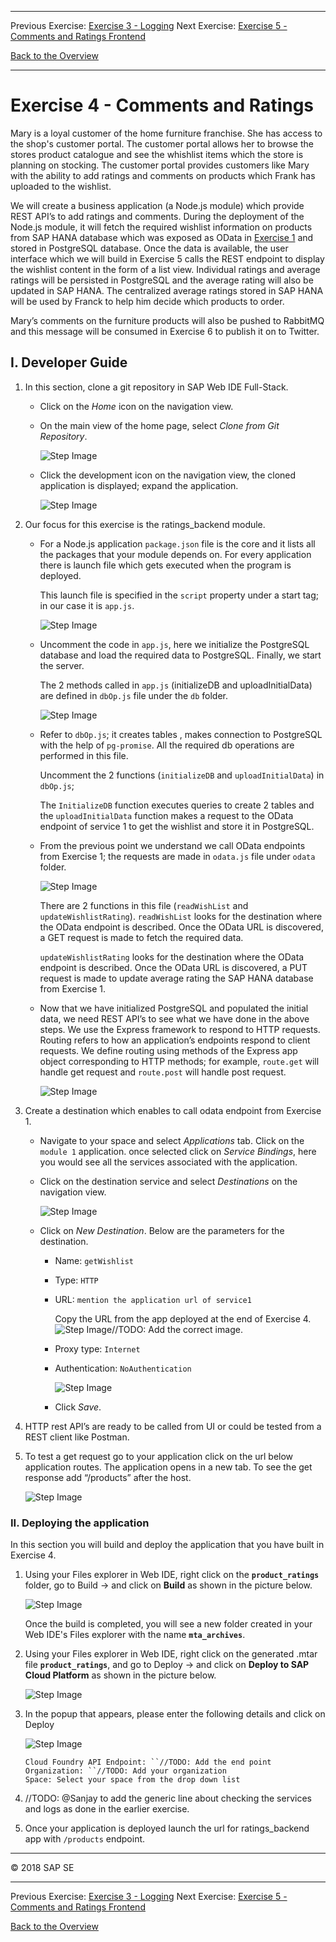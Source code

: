 - - - -
Previous Exercise: [Exercise 3 - Logging](../Exercise3_Logging) Next Exercise: [Exercise 5 - Comments and Ratings Frontend](../Exercise5_Comments_and_Ratings_Frontend)

[Back to the Overview](../README.md)
- - - -

# Exercise 4 - Comments and Ratings

Mary is a loyal customer of the home furniture franchise. She has access to the shop's customer portal. The customer portal allows her to browse the stores product catalogue and see the whishlist items which the store is planning on stocking. The customer portal provides customers like Mary with the ability to add ratings and comments on products which Frank has uploaded to the wishlist.

We will create a business application (a Node.js module) which provide REST API’s to add ratings and comments. During the deployment of the Node.js module, it will fetch the required wishlist information on products from SAP HANA database which was exposed as OData in [Exercise 1](../Exercise1_Publish_Wishlist) and stored in PostgreSQL database. Once the data is available, the user interface which we will build in Exercise 5 calls the REST endpoint to display the wishlist content in the form of a list view. Individual ratings and average ratings will be persisted in PostgreSQL and the average rating will also be updated in SAP HANA. The centralized average ratings stored in SAP HANA will be used by Franck to help him decide which products to order.

Mary’s comments on the furniture products will also be pushed to RabbitMQ and this message will be consumed in Exercise 6 to publish it on to Twitter.

## I. Developer Guide

1. In this section, clone a git repository in SAP Web IDE Full-Stack.

    * Click on the _Home_ icon on the navigation view.

    * On the main view of the home page, select _Clone from Git Repository_.

        ![Step Image](images/image_1.png)

    * Click the development icon on the navigation view, the cloned application is displayed; expand the application.

        ![Step Image](images/image_2.png)


2. Our focus for this exercise is the ratings_backend module.

    * For a Node.js application `package.json` file is the core and it lists all the packages that your module depends on. For every application there is launch file which gets executed when the program is deployed.

        This launch file is specified in the `script` property under a start tag; in our case it is `app.js`.

        ![Step Image](images/image_3.png)

    * Uncomment the code in `app.js`, here we initialize the PostgreSQL database and load the required data to PostgreSQL. Finally, we start the server.

        The 2 methods called in `app.js` (initializeDB and uploadInitialData) are defined in `dbOp.js` file under the `db` folder.

        ![Step Image](images/image_4.png)

    * Refer to `dbOp.js`; it creates tables , makes connection to PostgreSQL with the help of `pg-promise`. All the required db operations are performed in this file.

        Uncomment the 2 functions (`initializeDB` and `uploadInitialData`) in `dbOp.js`;

        The `InitializeDB` function executes queries to create 2 tables and the `uploadInitialData` function makes a request to the OData endpoint of service 1 to get the wishlist and store it in PostgreSQL.

    * From the previous point we understand we call OData endpoints from Exercise 1; the requests are made in `odata.js` file under `odata` folder.

        ![Step Image](images/image_5.png)

        There are 2 functions in this file (`readWishList` and `updateWishlistRating`). `readWishList` looks for the destination where the OData endpoint is described. Once the OData URL is discovered, a GET request is made to fetch the required data.

        `updateWishlistRating` looks for the destination where the OData endpoint is described. Once the OData URL is discovered, a PUT request is made to update average rating the SAP HANA database from Exercise 1.

    * Now that we have initialized PostgreSQL and populated the initial data, we need REST API’s to see what we have done in the above steps. We use the Express framework to respond to HTTP requests. Routing refers to how an application’s endpoints respond to client requests. We define routing using methods of the Express app object corresponding to HTTP methods; for example, `route.get` will handle get request and `route.post` will handle post request.

        ![Step Image](images/image_6.png)

3. Create a destination which enables to call odata endpoint from Exercise 1.

    * Navigate to your space and select _Applications_ tab. Click on the `module 1` application. once selected click on _Service Bindings_, here you would see all the services associated with the application.

    * Click on the destination service and select _Destinations_ on the navigation view.

        ![Step Image](images/image_7.png)

    * Click on _New Destination_. Below are the parameters for the destination.

        - Name: `getWishlist`
        - Type: `HTTP`
        - URL: `mention the application url of service1`

            Copy the URL from the app deployed at the end of Exercise 4.
            ![Step Image](images/image_8.png)//TODO: Add the correct image.

        - Proxy type: `Internet`
        - Authentication: `NoAuthentication`

            ![Step Image](images/image_9.png)

        * Click _Save_.

4. HTTP rest API’s are ready to be called from UI or could be tested from a REST client like Postman.

5. To test a get request go to your application click on the url below application routes. The application opens in a new tab.  To see the get response add “/products” after the host.

    ![Step Image](images/image_10.png)


### II. Deploying the application
In this section you will build and deploy the application that you have built in Exercise 4.


1. Using your Files explorer in Web IDE, right click on the **`product_ratings`** folder, go to Build &rarr; and click on **Build** as shown in the picture below.

   ![Step Image](images/image_11.png)

    Once the build is completed, you will see a new folder created in your Web IDE's Files explorer with the name **`mta_archives`**.

3. Using your Files explorer in Web IDE, right click on the generated .mtar file **`product_ratings`**, and go to Deploy &rarr; and click on **Deploy to SAP Cloud Platform** as shown in the picture below.

    ![Step Image](images/image_11.png)

4. In the popup that appears, please enter the following details and click on Deploy

    ![Step Image](images/image_12.png)

    ```
    Cloud Foundry API Endpoint: ``//TODO: Add the end point
    Organization: ``//TODO: Add your organization
    Space: Select your space from the drop down list
    ```
5. //TODO: @Sanjay to add the generic line about checking the services and logs as done in the earlier exercise.

6. Once your application is deployed launch the url for ratings_backend app with `/products` endpoint.


- - - -
© 2018 SAP SE
- - - -

Previous Exercise: [Exercise 3 - Logging](../Exercise3_Logging) Next Exercise: [Exercise 5 - Comments and Ratings Frontend](../Exercise5_Comments_and_Ratings_Frontend)

[Back to the Overview](../README.md)
